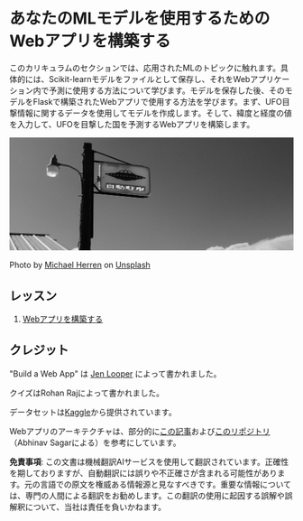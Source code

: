 # あなたのMLモデルを使用するためのWebアプリを構築する

このカリキュラムのセクションでは、応用されたMLのトピックに触れます。具体的には、Scikit-learnモデルをファイルとして保存し、それをWebアプリケーション内で予測に使用する方法について学びます。モデルを保存した後、そのモデルをFlaskで構築されたWebアプリで使用する方法を学びます。まず、UFO目撃情報に関するデータを使用してモデルを作成します。そして、緯度と経度の値を入力して、UFOを目撃した国を予測するWebアプリを構築します。

![UFO Parking](../../../translated_images/ufo.9e787f5161da9d4d1dafc537e1da09be8210f2ee996cb638aa5cee1d92867a04.ja.jpg)

Photo by <a href="https://unsplash.com/@mdherren?utm_source=unsplash&utm_medium=referral&utm_content=creditCopyText">Michael Herren</a> on <a href="https://unsplash.com/s/photos/ufo?utm_source=unsplash&utm_medium=referral&utm_content=creditCopyText">Unsplash</a>

## レッスン

1. [Webアプリを構築する](1-Web-App/README.md)

## クレジット

"Build a Web App" は [Jen Looper](https://twitter.com/jenlooper) によって書かれました。

クイズはRohan Rajによって書かれました。

データセットは[Kaggle](https://www.kaggle.com/NUFORC/ufo-sightings)から提供されています。

Webアプリのアーキテクチャは、部分的に[この記事](https://towardsdatascience.com/how-to-easily-deploy-machine-learning-models-using-flask-b95af8fe34d4)および[このリポジトリ](https://github.com/abhinavsagar/machine-learning-deployment)（Abhinav Sagarによる）を参考にしています。

**免責事項**:
この文書は機械翻訳AIサービスを使用して翻訳されています。正確性を期しておりますが、自動翻訳には誤りや不正確さが含まれる可能性があります。元の言語での原文を権威ある情報源と見なすべきです。重要な情報については、専門の人間による翻訳をお勧めします。この翻訳の使用に起因する誤解や誤解釈について、当社は責任を負いかねます。